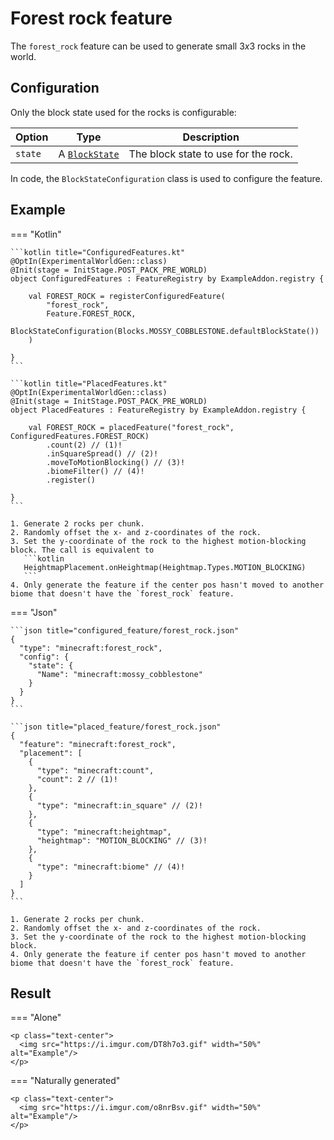 # Forest rock feature

The `forest_rock` feature can be used to generate small $3x3$ rocks in the world.

## Configuration

Only the block state used for the rocks is configurable:

| Option  | Type                                          | Description                          |
|---------|-----------------------------------------------|--------------------------------------|
| `state` | A  [`BlockState`](../../types/block-state.md) | The block state to use for the rock. |

In code, the `BlockStateConfiguration` class is used to configure the feature.

## Example

=== "Kotlin"

    ```kotlin title="ConfiguredFeatures.kt"
    @OptIn(ExperimentalWorldGen::class)
    @Init(stage = InitStage.POST_PACK_PRE_WORLD)
    object ConfiguredFeatures : FeatureRegistry by ExampleAddon.registry {
    
        val FOREST_ROCK = registerConfiguredFeature(
            "forest_rock",
            Feature.FOREST_ROCK,
            BlockStateConfiguration(Blocks.MOSSY_COBBLESTONE.defaultBlockState())
        )
    
    }
    ```

    ```kotlin title="PlacedFeatures.kt"
    @OptIn(ExperimentalWorldGen::class)
    @Init(stage = InitStage.POST_PACK_PRE_WORLD)
    object PlacedFeatures : FeatureRegistry by ExampleAddon.registry {
    
        val FOREST_ROCK = placedFeature("forest_rock", ConfiguredFeatures.FOREST_ROCK)
            .count(2) // (1)!
            .inSquareSpread() // (2)!
            .moveToMotionBlocking() // (3)!
            .biomeFilter() // (4)!
            .register()
    
    }
    ```

    1. Generate 2 rocks per chunk.
    2. Randomly offset the x- and z-coordinates of the rock.
    3. Set the y-coordinate of the rock to the highest motion-blocking block. The call is equivalent to
       ```kotlin
       HeightmapPlacement.onHeightmap(Heightmap.Types.MOTION_BLOCKING)
       ```
    4. Only generate the feature if the center pos hasn't moved to another biome that doesn't have the `forest_rock` feature.

=== "Json"

    ```json title="configured_feature/forest_rock.json"
    {
      "type": "minecraft:forest_rock",
      "config": {
        "state": {
          "Name": "minecraft:mossy_cobblestone"
        }
      }
    }
    ```
    
    ```json title="placed_feature/forest_rock.json"
    {
      "feature": "minecraft:forest_rock",
      "placement": [
        {
          "type": "minecraft:count",
          "count": 2 // (1)!
        },
        {
          "type": "minecraft:in_square" // (2)!
        },
        {
          "type": "minecraft:heightmap",
          "heightmap": "MOTION_BLOCKING" // (3)!
        },
        {
          "type": "minecraft:biome" // (4)!
        }
      ]
    }
    ```

    1. Generate 2 rocks per chunk.
    2. Randomly offset the x- and z-coordinates of the rock.
    3. Set the y-coordinate of the rock to the highest motion-blocking block.
    4. Only generate the feature if center pos hasn't moved to another biome that doesn't have the `forest_rock` feature.

## Result

=== "Alone"

    <p class="text-center">
      <img src="https://i.imgur.com/DT8h7o3.gif" width="50%" alt="Example"/>
    </p>

=== "Naturally generated"

    <p class="text-center">
      <img src="https://i.imgur.com/o8nrBsv.gif" width="50%" alt="Example"/>
    </p>